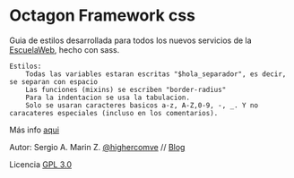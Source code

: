 Octagon Framework css
===============================================

Guia de estilos desarrollada para todos los nuevos servicios de la [EscuelaWeb](http://escuelaweb.co), hecho con sass.

	Estilos:
		Todas las variables estaran escritas "$hola_separador", es decir, se separan con espacio
		Las funciones (mixins) se escriben "border-radius"
		Para la indentacion se usa la tabulacion.
		Solo se usaran caracteres basicos a-z, A-Z,0-9, -, _. Y no caracateres especiales (incluso en los comentarios).

Más info [aqui](http://escuelaweb.github.io/octagon-css)

Autor: Sergio A. Marin Z. [@highercomve](http://twitter.com/highercomve) // [Blog](http://higher.com.ve)

Licencia [GPL 3.0](http://opensource.org/licenses/gpl-3.0.html)